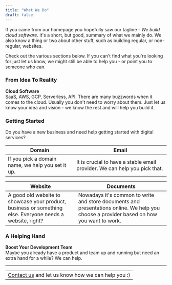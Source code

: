 ```yaml
---
title: "What We Do"
draft: false
---
```


If you came from our homepage you hopefully saw our tagline - _We build cloud software_. It's a short, but good, summary of what we mainly do.
We also know a thing or two about other stuff, such as building regular, or non-regular, websites.

Check out the various sections below. If you can't find what you're looking for just let us know, we might still be able to help you - or point you to someone who can.

### From Idea To Reality

**Cloud Software**\
SaaS, AWS, GCP, Serverless, API. There are many buzzwords when it comes to the cloud. Usually you don't need to worry about them. Just let us know your idea and vision - we know the rest and will help you build it.

### Getting Started

Do you have a new business and need help getting started with digital services?

| Domain                                            | Email                                                                     |
| ------------------------------------------------- | ------------------------------------------------------------------------- |
| If you pick a domain name, we help you set it up. | It is crucial to have a stable email provider. We can help you pick that. |

| Website                                                                                                   | Documents                                                                                                                                |
| --------------------------------------------------------------------------------------------------------- | ---------------------------------------------------------------------------------------------------------------------------------------- |
| A good old website to showcase your product, business or something else. Everyone needs a website, right? | Nowadays it's common to write and store documents and presentations online. We help you choose a provider based on how you want to work. |

### A Helping Hand

**Boost Your Development Team**\
Maybe you already have a product and team up and running but need an extra hand for a while? We can help.

---

|                                                               |
| :-----------------------------------------------------------: |
| [Contact us](/contact) and let us know how we can help you :) |
